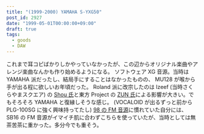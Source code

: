 ```yaml
---
title: "(1999-2000) YAMAHA S-YXG50"
post_id: 2927
date: "1999-05-01T00:00:00+09:00"
draft: true
tags:
  - goods
  - DAW
---
```



これまで耳コピばかりしかやっていなかったが、この辺からオリジナル楽曲やアレンジ楽曲なんかも作り始めるようになる。 ソフトウェア XG 音源。当時は YAMAHA 派だったし、結局手にすることはなかったものの、 MU128 が喉から手が出る程に欲しいお年頃だった。  Roland 派に改宗したのは Izeef (当時さくらやまスクエア) の [Shou 氏](http://sky.geocities.jp/izeefss/izeef/)と東方 Project の [ZUN 氏](http://www16.big.or.jp/%7Ezun/)による影響が大きい。でもそろそろ YAMAHA と復縁しそうな感じ。 (VOCALOID が出るずっと前から PLG-100SG に強く興味持ってたし) [98 の FM 音源](https://danmaq.com/pc-9821)に慣れていた自分には、 SB16 の FM 音源がイマイチ肌に合わずこちらを使っていたが、当時としては無茶苦茶に重かった。多分今でも重そう。
